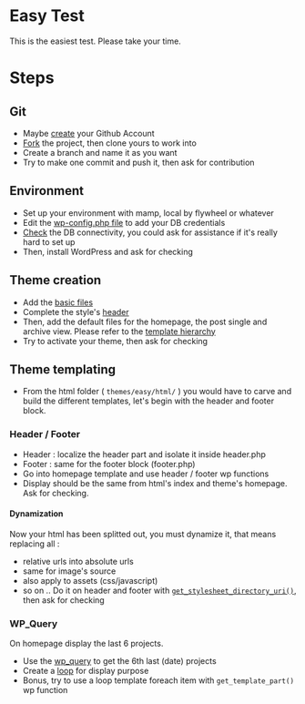 # Easy Test
This is the easiest test. Please take your time.

# Steps

## Git
* Maybe [create](https://www.google.fr/url?sa=t&rct=j&q=&esrc=s&source=web&cd=4&cad=rja&uact=8&ved=0ahUKEwjxjo7U35jVAhWBD8AKHfnLAyQQFgg5MAM&url=https%3A%2F%2Fgithub.com%2Fjoin&usg=AFQjCNF6nezHQWX1hKwEFQVYRrUheS9_Ig) your Github Account
* [Fork](https://help.github.com/articles/fork-a-repo/) the project, then clone yours to work into
* Create a branch and name it as you want
* Try to make one commit and push it, then ask for contribution

## Environment
* Set up your environment with mamp, local by flywheel or whatever
* Edit the [wp-config.php file](https://codex.wordpress.org/Editing_wp-config.php) to add your DB credentials
* [Check](https://www.elegantthemes.com/blog/tips-tricks/how-to-fix-error-establishing-a-database-connection-in-wordpress) the DB connectivity, you could ask for assistance if it's really hard to set up
* Then, install WordPress and ask for checking

## Theme creation
* Add the [basic files](https://codex.wordpress.org/Theme_Development#Basic_Templates)
* Complete the style's [header](https://developer.wordpress.org/themes/basics/main-stylesheet-style-css/)
* Then, add the default files for the homepage, the post single and archive view. Please refer to the [template hierarchy](https://wphierarchy.com/)
* Try to activate your theme, then ask for checking

## Theme templating
* From the html folder ( `themes/easy/html/` ) you would have to carve and build the different templates, let's begin with the header and footer block.

### Header / Footer
* Header : localize the header part and isolate it inside header.php
* Footer : same for the footer block (footer.php)
* Go into homepage template and use header / footer wp functions
* Display should be the same from html's index and theme's homepage. Ask for checking.

#### Dynamization
Now your html has been splitted out, you must dynamize it, that means replacing all :
* relative urls into absolute urls
* same for image's source
* also apply to assets (css/javascript)
* so on ..
Do it on header and footer with [`get_stylesheet_directory_uri()`](https://codex.wordpress.org/Function_Reference/get_stylesheet_directory_uri), then ask for checking

### WP_Query
On homepage display the last 6 projects.
* Use the [wp_query](http://www.geekpress.fr/wp-query-creez-des-requetes-personnalisees-dans-vos-themes-wordpress/) to get the 6th last (date) projects
* Create a [loop](https://code.tutsplus.com/tutorials/a-beginners-guide-to-the-wordpress-loop--wp-20241) for display purpose
* Bonus, try to use a loop template foreach item with `get_template_part()` wp function
